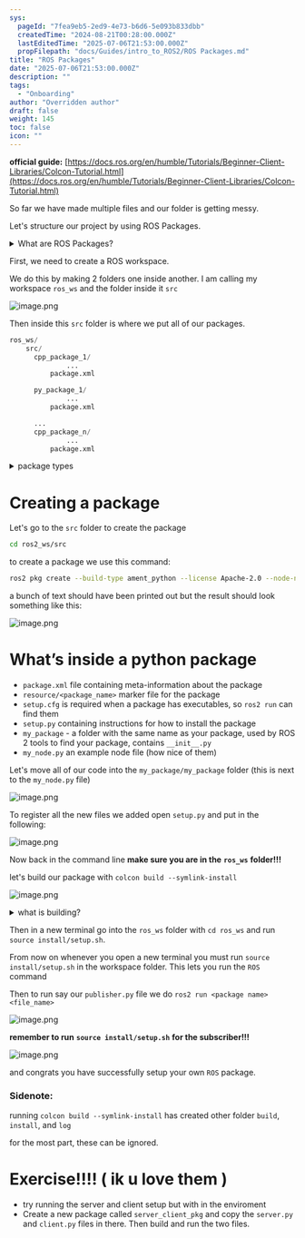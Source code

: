 ```yaml
---
sys:
  pageId: "7fea9eb5-2ed9-4e73-b6d6-5e093b833dbb"
  createdTime: "2024-08-21T00:28:00.000Z"
  lastEditedTime: "2025-07-06T21:53:00.000Z"
  propFilepath: "docs/Guides/intro_to_ROS2/ROS Packages.md"
title: "ROS Packages"
date: "2025-07-06T21:53:00.000Z"
description: ""
tags:
  - "Onboarding"
author: "Overridden author"
draft: false
weight: 145
toc: false
icon: ""
---
```


**official guide:** [https://docs.ros.org/en/humble/Tutorials/Beginner-Client-Libraries/Colcon-Tutorial.html](https://docs.ros.org/en/humble/Tutorials/Beginner-Client-Libraries/Colcon-Tutorial.html)

So far we have made multiple files and our folder is getting messy.

Let's structure our project by using ROS Packages.

<details>
      <summary>What are ROS Packages?</summary>
      ROS Packages are, as the name implies, packages of code that are highly sharable between ROS developers.
  </details>

First, we need to create a ROS workspace.

We do this by making 2 folders one inside another. I am calling my workspace `ros_ws` and the folder inside it `src`

![image.png](https://prod-files-secure.s3.us-west-2.amazonaws.com/d518164a-d88e-44d1-a4ee-3adb3bd8bce0/70706947-fd18-4537-a67b-e12946812d31/image.png?X-Amz-Algorithm=AWS4-HMAC-SHA256&X-Amz-Content-Sha256=UNSIGNED-PAYLOAD&X-Amz-Credential=ASIAZI2LB466VUA3VAKI%2F20250727%2Fus-west-2%2Fs3%2Faws4_request&X-Amz-Date=20250727T030047Z&X-Amz-Expires=3600&X-Amz-Security-Token=IQoJb3JpZ2luX2VjED8aCXVzLXdlc3QtMiJGMEQCIEnrHEpKchaHgFxzLNifV26exTEx8qwCW2V3k4IrwF7FAiANclm44xG28zBcxMymiqD40UHfp4HOuWAWakOWDGelVSr%2FAwhoEAAaDDYzNzQyMzE4MzgwNSIMKMhcJ8jSpBmy4EJiKtwDlBbv%2BvitkvHeq7iaSyD6CnhH9GL43shE%2BNcPQVf9tbnR3n4KLny1dGVWinN%2FE58cGNxsAYxcC%2FTFGvuEO%2FNToXhDINrIfAxHTbORLTqevI%2BKsE19%2Fnup%2BL301WxMUqgkxJRX82IjaIY%2FKp6lj%2BFA2s5KuElKCXvXW3Qf%2FOiuzALbn%2BMKRF7oPk0%2BySEUTn0DEYflWy09DjLgiCWPZA%2BzkwJditIxXrVw5nECfBPRlfZrohfB52Q31il8rfwjgapF8lZf8s5rgveIXTO7hee8sLB%2FymYjteBTUOxVoofnZR%2B%2Fmjerui2wn%2FP6YO1GaDIKz4tW7sSqlOYCS6gwovKweQKDKUiqyHr7ia8qP8T821LtCOTFAcOslDxmTRLBRnpetm61PfQ6AMyEPom8ESfjLV4Vh6ZpndX4L%2F0bLTdY1trNzM00CN%2B3ASEWN9Jrc1xs5%2FDGsygj808ISNJashLmuw8im5Le5z2Xnfe1fwO9zKKb4%2F2sT0VMigBIo01pIgm6eHXgd785hEf8zz9abZxYoYMaqYkQ%2FQp%2F7YpUQeOisoTETzM0MJiPkkBmgjjIFA9%2Bz1o%2By1Zl3tizHJxqT8fhRnmH%2Bbg7ufxLxlYQfFPiqqFm426AtmN1oadLWPkwmcKVxAY6pgG8xqczd7SBYnYnYbaVVr2EhbvF0lhsJm%2F16KsNvpi7MXNGkhkYg5wFOj85nBgPhpNkEedlY3SLruviC70u44DZdYH0KbTmDUPRy4IcRxds4phsiJ0TwERXS0A2Mk0rjLfcbJHVXYwxa4ngd8ncda28Pnm4PgS%2BQ6WG8%2FLa6S5Mw%2BDZPffUzmMpaFjdnfI%2BOJek8nKMWESVoeJwPKbWOYfiOvli2QKU&X-Amz-Signature=3f6d9cff6642c7bf1f8e1ce1e55552e7ed4291c8e46d169cd31fd9452dc0f4f2&X-Amz-SignedHeaders=host&x-amz-checksum-mode=ENABLED&x-id=GetObject)

Then inside this `src` folder is where we put all of our packages.

```python
ros_ws/
    src/
      cpp_package_1/
		      ...
          package.xml

      py_package_1/
		      ...
          package.xml

      ...
      cpp_package_n/
		      ...
          package.xml

```

<details>

<summary>package types</summary>

packages can be either `C++` or python.

the intern file structure is different for each but for this guide we will stick to creating python packages

</details>

# Creating a package

Let's go to the `src` folder to create the package

```bash
cd ros2_ws/src
```

to create a package we use this command:

```bash
ros2 pkg create --build-type ament_python --license Apache-2.0 --node-name my_node my_package
```

a bunch of text should have been printed out but the result should look something like this:

![image.png](https://prod-files-secure.s3.us-west-2.amazonaws.com/d518164a-d88e-44d1-a4ee-3adb3bd8bce0/e6cf1e3f-8512-4a3e-b131-079f800bf3e8/image.png?X-Amz-Algorithm=AWS4-HMAC-SHA256&X-Amz-Content-Sha256=UNSIGNED-PAYLOAD&X-Amz-Credential=ASIAZI2LB466VUA3VAKI%2F20250727%2Fus-west-2%2Fs3%2Faws4_request&X-Amz-Date=20250727T030047Z&X-Amz-Expires=3600&X-Amz-Security-Token=IQoJb3JpZ2luX2VjED8aCXVzLXdlc3QtMiJGMEQCIEnrHEpKchaHgFxzLNifV26exTEx8qwCW2V3k4IrwF7FAiANclm44xG28zBcxMymiqD40UHfp4HOuWAWakOWDGelVSr%2FAwhoEAAaDDYzNzQyMzE4MzgwNSIMKMhcJ8jSpBmy4EJiKtwDlBbv%2BvitkvHeq7iaSyD6CnhH9GL43shE%2BNcPQVf9tbnR3n4KLny1dGVWinN%2FE58cGNxsAYxcC%2FTFGvuEO%2FNToXhDINrIfAxHTbORLTqevI%2BKsE19%2Fnup%2BL301WxMUqgkxJRX82IjaIY%2FKp6lj%2BFA2s5KuElKCXvXW3Qf%2FOiuzALbn%2BMKRF7oPk0%2BySEUTn0DEYflWy09DjLgiCWPZA%2BzkwJditIxXrVw5nECfBPRlfZrohfB52Q31il8rfwjgapF8lZf8s5rgveIXTO7hee8sLB%2FymYjteBTUOxVoofnZR%2B%2Fmjerui2wn%2FP6YO1GaDIKz4tW7sSqlOYCS6gwovKweQKDKUiqyHr7ia8qP8T821LtCOTFAcOslDxmTRLBRnpetm61PfQ6AMyEPom8ESfjLV4Vh6ZpndX4L%2F0bLTdY1trNzM00CN%2B3ASEWN9Jrc1xs5%2FDGsygj808ISNJashLmuw8im5Le5z2Xnfe1fwO9zKKb4%2F2sT0VMigBIo01pIgm6eHXgd785hEf8zz9abZxYoYMaqYkQ%2FQp%2F7YpUQeOisoTETzM0MJiPkkBmgjjIFA9%2Bz1o%2By1Zl3tizHJxqT8fhRnmH%2Bbg7ufxLxlYQfFPiqqFm426AtmN1oadLWPkwmcKVxAY6pgG8xqczd7SBYnYnYbaVVr2EhbvF0lhsJm%2F16KsNvpi7MXNGkhkYg5wFOj85nBgPhpNkEedlY3SLruviC70u44DZdYH0KbTmDUPRy4IcRxds4phsiJ0TwERXS0A2Mk0rjLfcbJHVXYwxa4ngd8ncda28Pnm4PgS%2BQ6WG8%2FLa6S5Mw%2BDZPffUzmMpaFjdnfI%2BOJek8nKMWESVoeJwPKbWOYfiOvli2QKU&X-Amz-Signature=66179efd41231bf9113e4e383160e8376a6880bbab9e00884a085b37d014b676&X-Amz-SignedHeaders=host&x-amz-checksum-mode=ENABLED&x-id=GetObject)

# What’s inside a python package

- `package.xml` file containing meta-information about the package
- `resource/<package_name>` marker file for the package
- `setup.cfg` is required when a package has executables, so `ros2 run` can find them
- `setup.py` containing instructions for how to install the package
- `my_package` - a folder with the same name as your package, used by ROS 2 tools to find your package, contains `__init__.py`
- `my_node.py` an example node file (how nice of them)

Let's move all of our code into the `my_package/my_package` folder (this is next to the `my_node.py` file)

![image.png](https://prod-files-secure.s3.us-west-2.amazonaws.com/d518164a-d88e-44d1-a4ee-3adb3bd8bce0/9ce58f11-0da9-4d3e-b86d-506a9685d378/image.png?X-Amz-Algorithm=AWS4-HMAC-SHA256&X-Amz-Content-Sha256=UNSIGNED-PAYLOAD&X-Amz-Credential=ASIAZI2LB466VUA3VAKI%2F20250727%2Fus-west-2%2Fs3%2Faws4_request&X-Amz-Date=20250727T030050Z&X-Amz-Expires=3600&X-Amz-Security-Token=IQoJb3JpZ2luX2VjED8aCXVzLXdlc3QtMiJGMEQCIEnrHEpKchaHgFxzLNifV26exTEx8qwCW2V3k4IrwF7FAiANclm44xG28zBcxMymiqD40UHfp4HOuWAWakOWDGelVSr%2FAwhoEAAaDDYzNzQyMzE4MzgwNSIMKMhcJ8jSpBmy4EJiKtwDlBbv%2BvitkvHeq7iaSyD6CnhH9GL43shE%2BNcPQVf9tbnR3n4KLny1dGVWinN%2FE58cGNxsAYxcC%2FTFGvuEO%2FNToXhDINrIfAxHTbORLTqevI%2BKsE19%2Fnup%2BL301WxMUqgkxJRX82IjaIY%2FKp6lj%2BFA2s5KuElKCXvXW3Qf%2FOiuzALbn%2BMKRF7oPk0%2BySEUTn0DEYflWy09DjLgiCWPZA%2BzkwJditIxXrVw5nECfBPRlfZrohfB52Q31il8rfwjgapF8lZf8s5rgveIXTO7hee8sLB%2FymYjteBTUOxVoofnZR%2B%2Fmjerui2wn%2FP6YO1GaDIKz4tW7sSqlOYCS6gwovKweQKDKUiqyHr7ia8qP8T821LtCOTFAcOslDxmTRLBRnpetm61PfQ6AMyEPom8ESfjLV4Vh6ZpndX4L%2F0bLTdY1trNzM00CN%2B3ASEWN9Jrc1xs5%2FDGsygj808ISNJashLmuw8im5Le5z2Xnfe1fwO9zKKb4%2F2sT0VMigBIo01pIgm6eHXgd785hEf8zz9abZxYoYMaqYkQ%2FQp%2F7YpUQeOisoTETzM0MJiPkkBmgjjIFA9%2Bz1o%2By1Zl3tizHJxqT8fhRnmH%2Bbg7ufxLxlYQfFPiqqFm426AtmN1oadLWPkwmcKVxAY6pgG8xqczd7SBYnYnYbaVVr2EhbvF0lhsJm%2F16KsNvpi7MXNGkhkYg5wFOj85nBgPhpNkEedlY3SLruviC70u44DZdYH0KbTmDUPRy4IcRxds4phsiJ0TwERXS0A2Mk0rjLfcbJHVXYwxa4ngd8ncda28Pnm4PgS%2BQ6WG8%2FLa6S5Mw%2BDZPffUzmMpaFjdnfI%2BOJek8nKMWESVoeJwPKbWOYfiOvli2QKU&X-Amz-Signature=1b260a831a6b6b5274658bda6e36a6e04c118aa6260238bbf02daaf86ba13baa&X-Amz-SignedHeaders=host&x-amz-checksum-mode=ENABLED&x-id=GetObject)

To register all the new files we added open `setup.py` and put in the following:

![image.png](https://prod-files-secure.s3.us-west-2.amazonaws.com/d518164a-d88e-44d1-a4ee-3adb3bd8bce0/1cd7c262-4cae-4496-9d75-c178537d24a2/image.png?X-Amz-Algorithm=AWS4-HMAC-SHA256&X-Amz-Content-Sha256=UNSIGNED-PAYLOAD&X-Amz-Credential=ASIAZI2LB466VUA3VAKI%2F20250727%2Fus-west-2%2Fs3%2Faws4_request&X-Amz-Date=20250727T030050Z&X-Amz-Expires=3600&X-Amz-Security-Token=IQoJb3JpZ2luX2VjED8aCXVzLXdlc3QtMiJGMEQCIEnrHEpKchaHgFxzLNifV26exTEx8qwCW2V3k4IrwF7FAiANclm44xG28zBcxMymiqD40UHfp4HOuWAWakOWDGelVSr%2FAwhoEAAaDDYzNzQyMzE4MzgwNSIMKMhcJ8jSpBmy4EJiKtwDlBbv%2BvitkvHeq7iaSyD6CnhH9GL43shE%2BNcPQVf9tbnR3n4KLny1dGVWinN%2FE58cGNxsAYxcC%2FTFGvuEO%2FNToXhDINrIfAxHTbORLTqevI%2BKsE19%2Fnup%2BL301WxMUqgkxJRX82IjaIY%2FKp6lj%2BFA2s5KuElKCXvXW3Qf%2FOiuzALbn%2BMKRF7oPk0%2BySEUTn0DEYflWy09DjLgiCWPZA%2BzkwJditIxXrVw5nECfBPRlfZrohfB52Q31il8rfwjgapF8lZf8s5rgveIXTO7hee8sLB%2FymYjteBTUOxVoofnZR%2B%2Fmjerui2wn%2FP6YO1GaDIKz4tW7sSqlOYCS6gwovKweQKDKUiqyHr7ia8qP8T821LtCOTFAcOslDxmTRLBRnpetm61PfQ6AMyEPom8ESfjLV4Vh6ZpndX4L%2F0bLTdY1trNzM00CN%2B3ASEWN9Jrc1xs5%2FDGsygj808ISNJashLmuw8im5Le5z2Xnfe1fwO9zKKb4%2F2sT0VMigBIo01pIgm6eHXgd785hEf8zz9abZxYoYMaqYkQ%2FQp%2F7YpUQeOisoTETzM0MJiPkkBmgjjIFA9%2Bz1o%2By1Zl3tizHJxqT8fhRnmH%2Bbg7ufxLxlYQfFPiqqFm426AtmN1oadLWPkwmcKVxAY6pgG8xqczd7SBYnYnYbaVVr2EhbvF0lhsJm%2F16KsNvpi7MXNGkhkYg5wFOj85nBgPhpNkEedlY3SLruviC70u44DZdYH0KbTmDUPRy4IcRxds4phsiJ0TwERXS0A2Mk0rjLfcbJHVXYwxa4ngd8ncda28Pnm4PgS%2BQ6WG8%2FLa6S5Mw%2BDZPffUzmMpaFjdnfI%2BOJek8nKMWESVoeJwPKbWOYfiOvli2QKU&X-Amz-Signature=4cf3a1396c99fbf4f19c38d3f125935880bb5fb46a691dd35190df15a62e2969&X-Amz-SignedHeaders=host&x-amz-checksum-mode=ENABLED&x-id=GetObject)

Now back in the command line **make sure you are in the** **`ros_ws`** **folder!!!**

let's build our package with `colcon build --symlink-install`

![image.png](https://prod-files-secure.s3.us-west-2.amazonaws.com/d518164a-d88e-44d1-a4ee-3adb3bd8bce0/2f2a0d27-b173-48fd-b189-5f5c0ce65619/image.png?X-Amz-Algorithm=AWS4-HMAC-SHA256&X-Amz-Content-Sha256=UNSIGNED-PAYLOAD&X-Amz-Credential=ASIAZI2LB466VUA3VAKI%2F20250727%2Fus-west-2%2Fs3%2Faws4_request&X-Amz-Date=20250727T030051Z&X-Amz-Expires=3600&X-Amz-Security-Token=IQoJb3JpZ2luX2VjED8aCXVzLXdlc3QtMiJGMEQCIEnrHEpKchaHgFxzLNifV26exTEx8qwCW2V3k4IrwF7FAiANclm44xG28zBcxMymiqD40UHfp4HOuWAWakOWDGelVSr%2FAwhoEAAaDDYzNzQyMzE4MzgwNSIMKMhcJ8jSpBmy4EJiKtwDlBbv%2BvitkvHeq7iaSyD6CnhH9GL43shE%2BNcPQVf9tbnR3n4KLny1dGVWinN%2FE58cGNxsAYxcC%2FTFGvuEO%2FNToXhDINrIfAxHTbORLTqevI%2BKsE19%2Fnup%2BL301WxMUqgkxJRX82IjaIY%2FKp6lj%2BFA2s5KuElKCXvXW3Qf%2FOiuzALbn%2BMKRF7oPk0%2BySEUTn0DEYflWy09DjLgiCWPZA%2BzkwJditIxXrVw5nECfBPRlfZrohfB52Q31il8rfwjgapF8lZf8s5rgveIXTO7hee8sLB%2FymYjteBTUOxVoofnZR%2B%2Fmjerui2wn%2FP6YO1GaDIKz4tW7sSqlOYCS6gwovKweQKDKUiqyHr7ia8qP8T821LtCOTFAcOslDxmTRLBRnpetm61PfQ6AMyEPom8ESfjLV4Vh6ZpndX4L%2F0bLTdY1trNzM00CN%2B3ASEWN9Jrc1xs5%2FDGsygj808ISNJashLmuw8im5Le5z2Xnfe1fwO9zKKb4%2F2sT0VMigBIo01pIgm6eHXgd785hEf8zz9abZxYoYMaqYkQ%2FQp%2F7YpUQeOisoTETzM0MJiPkkBmgjjIFA9%2Bz1o%2By1Zl3tizHJxqT8fhRnmH%2Bbg7ufxLxlYQfFPiqqFm426AtmN1oadLWPkwmcKVxAY6pgG8xqczd7SBYnYnYbaVVr2EhbvF0lhsJm%2F16KsNvpi7MXNGkhkYg5wFOj85nBgPhpNkEedlY3SLruviC70u44DZdYH0KbTmDUPRy4IcRxds4phsiJ0TwERXS0A2Mk0rjLfcbJHVXYwxa4ngd8ncda28Pnm4PgS%2BQ6WG8%2FLa6S5Mw%2BDZPffUzmMpaFjdnfI%2BOJek8nKMWESVoeJwPKbWOYfiOvli2QKU&X-Amz-Signature=11a5e08874843a2038534702d7e7c80029830530f7a35d58ef7c83eaf08e4743&X-Amz-SignedHeaders=host&x-amz-checksum-mode=ENABLED&x-id=GetObject)

<details>

<summary>what is building?</summary>

if you are a CS major at Rose-Hulman you will learn the answer to this in CSSE132

but TLDR; is it combines all the code files into one program that can be run easily 

</details>

Then in a new terminal go into the `ros_ws` folder with `cd ros_ws` and run `source install/setup.sh`. 

From now on whenever you open a new terminal you must run `source install/setup.sh` in the workspace folder. This lets you run the `ROS` command

Then to run say our `publisher.py` file we do `ros2 run <package name> <file_name>`

![image.png](https://prod-files-secure.s3.us-west-2.amazonaws.com/d518164a-d88e-44d1-a4ee-3adb3bd8bce0/4f4b1219-3a44-4632-aa0a-ce3471699f59/image.png?X-Amz-Algorithm=AWS4-HMAC-SHA256&X-Amz-Content-Sha256=UNSIGNED-PAYLOAD&X-Amz-Credential=ASIAZI2LB466VUA3VAKI%2F20250727%2Fus-west-2%2Fs3%2Faws4_request&X-Amz-Date=20250727T030051Z&X-Amz-Expires=3600&X-Amz-Security-Token=IQoJb3JpZ2luX2VjED8aCXVzLXdlc3QtMiJGMEQCIEnrHEpKchaHgFxzLNifV26exTEx8qwCW2V3k4IrwF7FAiANclm44xG28zBcxMymiqD40UHfp4HOuWAWakOWDGelVSr%2FAwhoEAAaDDYzNzQyMzE4MzgwNSIMKMhcJ8jSpBmy4EJiKtwDlBbv%2BvitkvHeq7iaSyD6CnhH9GL43shE%2BNcPQVf9tbnR3n4KLny1dGVWinN%2FE58cGNxsAYxcC%2FTFGvuEO%2FNToXhDINrIfAxHTbORLTqevI%2BKsE19%2Fnup%2BL301WxMUqgkxJRX82IjaIY%2FKp6lj%2BFA2s5KuElKCXvXW3Qf%2FOiuzALbn%2BMKRF7oPk0%2BySEUTn0DEYflWy09DjLgiCWPZA%2BzkwJditIxXrVw5nECfBPRlfZrohfB52Q31il8rfwjgapF8lZf8s5rgveIXTO7hee8sLB%2FymYjteBTUOxVoofnZR%2B%2Fmjerui2wn%2FP6YO1GaDIKz4tW7sSqlOYCS6gwovKweQKDKUiqyHr7ia8qP8T821LtCOTFAcOslDxmTRLBRnpetm61PfQ6AMyEPom8ESfjLV4Vh6ZpndX4L%2F0bLTdY1trNzM00CN%2B3ASEWN9Jrc1xs5%2FDGsygj808ISNJashLmuw8im5Le5z2Xnfe1fwO9zKKb4%2F2sT0VMigBIo01pIgm6eHXgd785hEf8zz9abZxYoYMaqYkQ%2FQp%2F7YpUQeOisoTETzM0MJiPkkBmgjjIFA9%2Bz1o%2By1Zl3tizHJxqT8fhRnmH%2Bbg7ufxLxlYQfFPiqqFm426AtmN1oadLWPkwmcKVxAY6pgG8xqczd7SBYnYnYbaVVr2EhbvF0lhsJm%2F16KsNvpi7MXNGkhkYg5wFOj85nBgPhpNkEedlY3SLruviC70u44DZdYH0KbTmDUPRy4IcRxds4phsiJ0TwERXS0A2Mk0rjLfcbJHVXYwxa4ngd8ncda28Pnm4PgS%2BQ6WG8%2FLa6S5Mw%2BDZPffUzmMpaFjdnfI%2BOJek8nKMWESVoeJwPKbWOYfiOvli2QKU&X-Amz-Signature=1d592e945ab14c02039c485ee92a27594fa8fcc08c1278bb8ea2be3791defbc2&X-Amz-SignedHeaders=host&x-amz-checksum-mode=ENABLED&x-id=GetObject)

**remember to run** **`source install/setup.sh`** **for the subscriber!!!**

![image.png](https://prod-files-secure.s3.us-west-2.amazonaws.com/d518164a-d88e-44d1-a4ee-3adb3bd8bce0/02121119-dad4-49ec-8356-c956108b4243/image.png?X-Amz-Algorithm=AWS4-HMAC-SHA256&X-Amz-Content-Sha256=UNSIGNED-PAYLOAD&X-Amz-Credential=ASIAZI2LB466VUA3VAKI%2F20250727%2Fus-west-2%2Fs3%2Faws4_request&X-Amz-Date=20250727T030051Z&X-Amz-Expires=3600&X-Amz-Security-Token=IQoJb3JpZ2luX2VjED8aCXVzLXdlc3QtMiJGMEQCIEnrHEpKchaHgFxzLNifV26exTEx8qwCW2V3k4IrwF7FAiANclm44xG28zBcxMymiqD40UHfp4HOuWAWakOWDGelVSr%2FAwhoEAAaDDYzNzQyMzE4MzgwNSIMKMhcJ8jSpBmy4EJiKtwDlBbv%2BvitkvHeq7iaSyD6CnhH9GL43shE%2BNcPQVf9tbnR3n4KLny1dGVWinN%2FE58cGNxsAYxcC%2FTFGvuEO%2FNToXhDINrIfAxHTbORLTqevI%2BKsE19%2Fnup%2BL301WxMUqgkxJRX82IjaIY%2FKp6lj%2BFA2s5KuElKCXvXW3Qf%2FOiuzALbn%2BMKRF7oPk0%2BySEUTn0DEYflWy09DjLgiCWPZA%2BzkwJditIxXrVw5nECfBPRlfZrohfB52Q31il8rfwjgapF8lZf8s5rgveIXTO7hee8sLB%2FymYjteBTUOxVoofnZR%2B%2Fmjerui2wn%2FP6YO1GaDIKz4tW7sSqlOYCS6gwovKweQKDKUiqyHr7ia8qP8T821LtCOTFAcOslDxmTRLBRnpetm61PfQ6AMyEPom8ESfjLV4Vh6ZpndX4L%2F0bLTdY1trNzM00CN%2B3ASEWN9Jrc1xs5%2FDGsygj808ISNJashLmuw8im5Le5z2Xnfe1fwO9zKKb4%2F2sT0VMigBIo01pIgm6eHXgd785hEf8zz9abZxYoYMaqYkQ%2FQp%2F7YpUQeOisoTETzM0MJiPkkBmgjjIFA9%2Bz1o%2By1Zl3tizHJxqT8fhRnmH%2Bbg7ufxLxlYQfFPiqqFm426AtmN1oadLWPkwmcKVxAY6pgG8xqczd7SBYnYnYbaVVr2EhbvF0lhsJm%2F16KsNvpi7MXNGkhkYg5wFOj85nBgPhpNkEedlY3SLruviC70u44DZdYH0KbTmDUPRy4IcRxds4phsiJ0TwERXS0A2Mk0rjLfcbJHVXYwxa4ngd8ncda28Pnm4PgS%2BQ6WG8%2FLa6S5Mw%2BDZPffUzmMpaFjdnfI%2BOJek8nKMWESVoeJwPKbWOYfiOvli2QKU&X-Amz-Signature=80c5dedb2a26a8da710f652522527a5b4e69b6c51264915736b273c0f25f383e&X-Amz-SignedHeaders=host&x-amz-checksum-mode=ENABLED&x-id=GetObject)

and congrats you have successfully setup your own `ROS` package.

### Sidenote:

running `colcon build --symlink-install` has created other folder `build`, `install`, and `log`

for the most part, these can be ignored.

# Exercise!!!! ( ik u love them )

- try running the server and client setup but with in the enviroment
- Create a new package called `server_client_pkg` and copy the `server.py` and `client.py` files in there. Then build and run the two files.
